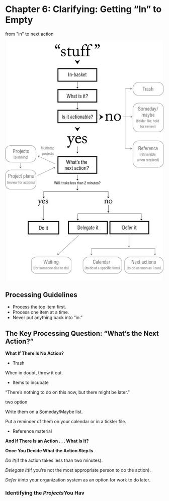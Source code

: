 # Chapter 6: Clarifying: Getting “In” to Empty

from "in" to next action

![image-20190906171451421](assets/chapter3/image-20190906171451421.png)

## Processing Guidelines

- Process the top item first.
- Process one item at a time.
- Never put anything back into “in.”

## The Key Processing Question: “What’s the Next Action?”

**What If There Is No Action?**

- Trash

When in doubt, throw it out.

- Items to incubate

“There’s nothing to do on this now, but there might be later.”

two option

Write them on a Someday/Maybe list.

Put a reminder of them on your calendar or in a tickler file.

- Reference material

**And If There Is an Action . . . What Is It?**

**Once You Decide What the Action Step Is**

*Do it*(if the action takes less than two minutes).

*Delegate it*(if you’re not the most appropriate person to do the action).

*Defer it*into your organization system as an option for work to do later.

### Identifying the *Projects*You Hav